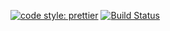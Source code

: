 [![code style: prettier](https://img.shields.io/badge/code_style-prettier-ff69b4.svg)](https://github.com/prettier/prettier)
[![Build Status](https://travis-ci.org/azamatsmith/portfolio.svg?branch=master)](https://travis-ci.org/azamatsmith/portfolio)
